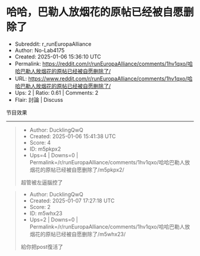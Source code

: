 # 哈哈，巴勒人放烟花的原帖已经被自愿删除了

- Subreddit: r_runEuropaAlliance
- Author: No-Lab4175
- Created: 2025-01-06 15:36:10 UTC
- Permalink: https://reddit.com/r/runEuropaAlliance/comments/1hv1qxo/哈哈巴勒人放烟花的原帖已经被自愿删除了/
- URL: https://www.reddit.com/r/runEuropaAlliance/comments/1hv1qxo/哈哈巴勒人放烟花的原帖已经被自愿删除了/
- Ups: 2 | Ratio: 0.61 | Comments: 2
- Flair: 討論 | Discuss


节目效果


---

> - Author: DucklingQwQ
> - Created: 2025-01-06 15:41:38 UTC
> - Score: 4
> - ID: m5pkpx2
> - Ups=4 | Downs=0 | Permalink=/r/runEuropaAlliance/comments/1hv1qxo/哈哈巴勒人放烟花的原帖已经被自愿删除了/m5pkpx2/
>
> 超管被左逼腦控了

> - Author: DucklingQwQ
> - Created: 2025-01-07 17:27:18 UTC
> - Score: 2
> - ID: m5whx23
> - Ups=2 | Downs=0 | Permalink=/r/runEuropaAlliance/comments/1hv1qxo/哈哈巴勒人放烟花的原帖已经被自愿删除了/m5whx23/
>
> 給你把post復活了
